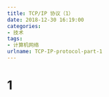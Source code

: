 ```yaml
---
title: TCP/IP 协议（1）
date: 2018-12-30 16:19:00
categories:
- 技术
tags:
- 计算机网络
urlname: TCP-IP-protocol-part-1
---
```


# 1
